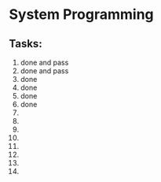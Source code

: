 # System Programming
## Tasks:
1) done and pass
2) done and pass
3) done
4) done
5) done
6) done
7)
8)
9)
10)
11)
12)
13)
14)

